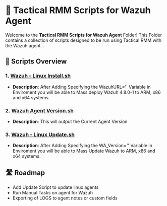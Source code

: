 # 🚀 Tactical RMM Scripts for Wazuh Agent

Welcome to the **Tactical RMM Scripts for Wazuh Agent** Folder! This Folder contains a collection of scripts designed to be run using Tactical RMM with the Wazuh agent. .

## 📜 Scripts Overview

### 1. [Wazuh - Linux Install.sh](https://github.com/Brandon-Roff/TRMM-Scripts/blob/main/Linux/Wazuh%20Agent/Wazuh%20-%20Linux%20Install.sh)
- **Description**: After Adding Specifying the WazuhURL='' Variable in Enviroment you will be able to Mass deploy Wazuh 4.8.0-1 to ARM, x86 and x64 systems.



### 2. [Wazuh Agent Version.sh](https://github.com/Brandon-Roff/TRMM-Scripts/blob/main/Linux/Wazuh%20Agent/Wazuh%20Agent%20Version.sh)
- **Description**: This will output the Current Agent Version



### 3. [Wazuh - Linux Update.sh](https://github.com/Brandon-Roff/TRMM-Scripts/blob/main/Linux/Wazuh%20Agent/Wazuh%20-%20Linux%20Update.sh)
- **Description**: After Adding Specifying the WA_Version='' Variable in Enviroment you will be able to Mass Update Wazuh to ARM, x86 and x64 systems.


## 🛣️ Roadmap

- Add Update Script to update linux agents
- Run Manual Tasks on agent for Wazuh
- Exporting of LOGS to agent notes or custom fields 
